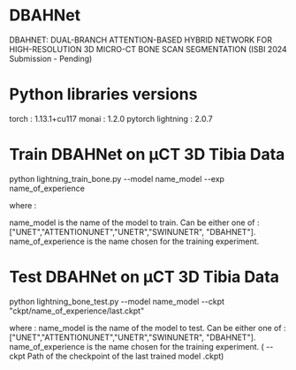 # DBAHNet
DBAHNET: DUAL-BRANCH ATTENTION-BASED HYBRID NETWORK FOR HIGH-RESOLUTION 3D MICRO-CT BONE SCAN SEGMENTATION (ISBI 2024 Submission - Pending)

# Python libraries versions
torch : 1.13.1+cu117
monai : 1.2.0
pytorch lightning : 2.0.7

# Train DBAHNet on µCT 3D Tibia Data
python lightning_train_bone.py --model  name_model --exp name_of_experience 

where :

name_model is the name of the model to train. Can be either one of : ["UNET","ATTENTIONUNET","UNETR","SWINUNETR", "DBAHNET"].
name_of_experience is the name chosen for the training experiment.

# Test DBAHNet on µCT 3D Tibia Data

python lightning_bone_test.py --model name_model --ckpt "ckpt/name_of_experience/last.ckpt"

where :
name_model is the name of the model to test. Can be either one of : ["UNET","ATTENTIONUNET","UNETR","SWINUNETR", "DBAHNET"].
name_of_experience is the name chosen for the training experiment. ( -- ckpt Path of the checkpoint of the last trained model .ckpt)


